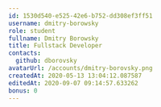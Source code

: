 ```yaml
---
id: 1530d540-e525-42e6-b752-dd308ef3ff51	
username: dmitry-borowsky	
role: student
fullname: Dmitry Borowsky
title: Fullstack Developer
contacts:
  github: dborovsky
avatarUrl: /accounts/dmitry-borovsky.png
createdAt: 2020-05-13 13:04:12.087587
editedAt: 2020-09-07 09:14:57.633262	
bonus: 0
---
```

